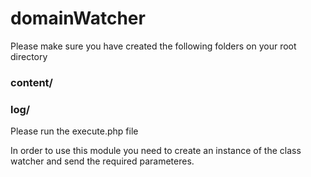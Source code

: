 # domainWatcher
Please make sure you have created the following folders on your root directory

### content/
### log/

Please run the execute.php file

In order to use this module you need to create an instance of the class watcher and send the required parameteres.

